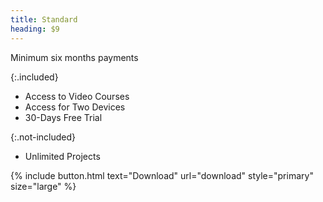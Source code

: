 ```yaml
---
title: Standard
heading: $9
---
```


Minimum six months payments

{:.included}
- Access to Video Courses
- Access for Two Devices
- 30-Days Free Trial

{:.not-included}
- Unlimited Projects

{% include button.html text="Download" url="download" style="primary" size="large" %}